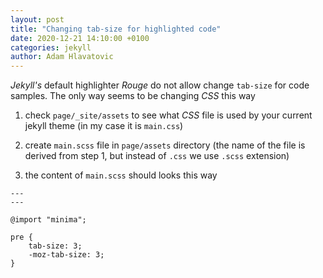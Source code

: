 ```yaml
---
layout: post
title: "Changing tab-size for highlighted code"
date: 2020-12-21 14:10:00 +0100
categories: jekyll
author: Adam Hlavatovic
---
```


*Jekyll's* default highlighter *Rouge* do not allow change `tab-size` for code samples. The only way seems to be changing *CSS* this way

1. check `page/_site/assets` to see what *CSS* file is used by your current jekyll theme (in my case it is `main.css`)

2. create `main.scss` file in `page/assets` directory (the name of the file is derived from step 1, but instead of `.css` we use `.scss` extension)

3. the content of `main.scss` should looks this way

```liquid
---
---

@import "minima";

pre {
	tab-size: 3;
	-moz-tab-size: 3;
}
```

